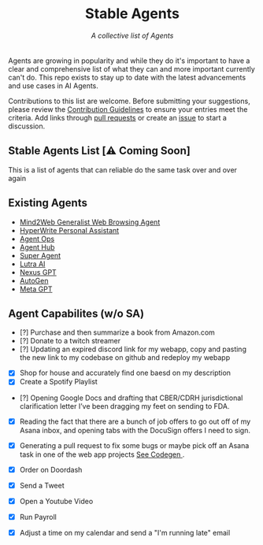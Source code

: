<div align="center">
    <h1>Stable Agents</h1>
    <i>A collective list of Agents</i>
</div>
<br/>
<br

Agents are growing in popularity and while they do it's important to have a clear and comprehensive list of what they can and more important currently can't do. This repo exists to stay up to date with the latest advancements and use cases in AI Agents.

Contributions to this list are welcome. Before submitting your suggestions, please review the [Contribution Guidelines](CONTRIBUTING.md) to ensure your entries meet the criteria. Add links through [pull requests](https://github.com/plowsai/stableagents/pulls) or create an [issue](https://github.com/plowsai/stableagents/issues) to start a discussion.


## Stable Agents List [⚠️ Coming Soon]
<p> This is a list of agents that can reliable do the same task over and over again </p>


## Existing Agents

- [Mind2Web Generalist Web Browsing Agent](https://github.com/OSU-NLP-Group/Mind2Web)
- [HyperWrite Personal Assistant](https://www.hyperwriteai.com/personal-assistant)
- [Agent Ops](https://www.agentops.ai)
- [Agent Hub](https://agenthub.dev)
- [Super Agent](https://superagent.sh)
- [Lutra AI](https://lutra.ai)
- [Nexus GPT](https://gpt.nexus)
- [AutoGen](https://microsoft.github.io/autogen/)
- [Meta GPT](https://deepwisdom.ai)


## Agent Capabilites (w/o SA)

- [?] Purchase and then summarize a book from Amazon.com
- [?] Donate to a twitch streamer
- [?] Updating an expired discord link for my webapp, copy and pasting the new link to my codebase on github and redeploy my webapp
- [X] Shop for house and accurately find one baesd on my description
- [X] Create a Spotify Playlist
- [?] Opening Google Docs and drafting that CBER/CDRH jurisdictional clarification letter I’ve been dragging my feet on sending to FDA.
- [X] Reading the fact that there are a bunch of job offers to go out off of my Asana inbox, and opening tabs with the DocuSign offers I need to sign.
- [X] Generating a pull request to fix some bugs or maybe pick off an Asana task in one of the web app projects <a href="https://codegen.com"> See Codegen </a>.
- [X] Order on Doordash
- [X] Send a Tweet
- [X] Open a Youtube Video
- [X] Run Payroll
- [X] Adjust a time on my calendar and send a "I'm running late" email

